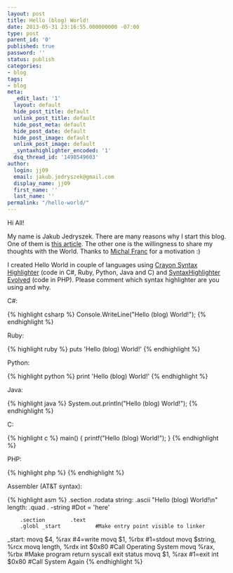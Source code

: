```yaml
---
layout: post
title: Hello (blog) World!
date: 2013-05-31 23:16:55.000000000 -07:00
type: post
parent_id: '0'
published: true
password: ''
status: publish
categories:
- blog
tags:
- blog
meta:
  _edit_last: '1'
  layout: default
  hide_post_title: default
  unlink_post_title: default
  hide_post_meta: default
  hide_post_date: default
  hide_post_image: default
  unlink_post_image: default
  _syntaxhighlighter_encoded: '1'
  dsq_thread_id: '1498549603'
author:
  login: jj09
  email: jakub.jedryszek@gmail.com
  display_name: jj09
  first_name: ''
  last_name: ''
permalink: "/hello-world/"
---
```

<p>Hi All!</p>
<p>My name is Jakub Jedryszek. There are many reasons why I start this blog. One of them is <a href="http://java.dzone.com/articles/ghost-who-codes-how-anonymity">this article</a>. The other one is the willingness to share my thoughts with the World. Thanks to <a href="http://mfranc.com/">Michal Franc</a> for a motivation :)</p>
<p>I created Hello World in couple of languages using <a href="http://wordpress.org/plugins/crayon-syntax-highlighter/">Crayon Syntax Highlighter</a> (code in C#, Ruby, Python, Java and C) and <a href="http://wordpress.org/plugins/syntaxhighlighter/">SyntaxHighlighter Evolved</a> (code in PHP). Please comment which syntax highlighter are you using and why.</p>
<p>C#:</p>
{% highlight csharp %}
Console.WriteLine("Hello (blog) World!");
{% endhighlight %}
<p>Ruby:</p>
{% highlight ruby %}
puts 'Hello (blog) World!'
{% endhighlight %}

<p>Python:</p>
{% highlight python %}
print 'Hello (blog) World!'
{% endhighlight %}

<p>Java:</p>
{% highlight java %}
System.out.println("Hello (blog) World!");
{% endhighlight %}

<p>C:</p>
{% highlight c %}
main()
{
    printf("Hello (blog) World!");
}
{% endhighlight %}

<p>PHP:</p>
{% highlight php %}
<?php 
    echo "Hello (blog) World!"; 
?>
{% endhighlight %}
<p>Assembler (AT&T syntax):</p>
{% highlight asm %}
        .section        .rodata
string:
        .ascii "Hello (blog) World!\n"
length:
        .quad . -string         #Dot = 'here'
 
        .section        .text
        .globl _start           #Make entry point visible to linker
_start:
        movq $4, %rax           #4=write
        movq $1, %rbx           #1=stdout
        movq $string, %rcx
        movq length, %rdx
        int $0x80               #Call Operating System
        movq %rax, %rbx         #Make program return syscall exit status
        movq $1, %rax           #1=exit
        int $0x80               #Call System Again
{% endhighlight %}
